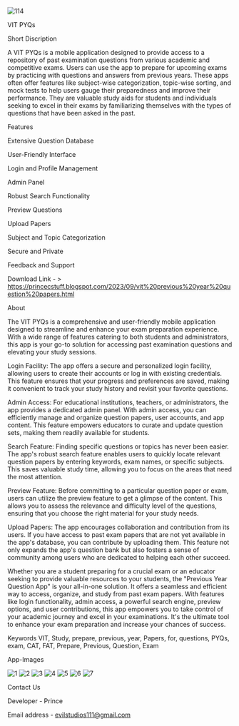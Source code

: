 ![114](https://github.com/PRINCEKUMAR2025/VIT_PYQs/assets/96488489/ad982ef9-f58e-4072-b583-ec3cfc46db1a)

VIT PYQs

Short Discription

A VIT PYQs is a mobile application designed to provide access to a repository of past examination questions from various academic and competitive exams. Users can use the app to prepare for upcoming exams by practicing with questions and answers from previous years. These apps often offer features like subject-wise categorization, topic-wise sorting, and mock tests to help users gauge their preparedness and improve their performance. They are valuable study aids for students and individuals seeking to excel in their exams by familiarizing themselves with the types of questions that have been asked in the past.

Features

Extensive Question Database

User-Friendly Interface

Login and Profile Management

Admin Panel

Robust Search Functionality

Preview Questions

Upload Papers

Subject and Topic Categorization

Secure and Private

Feedback and Support

Download Link - > https://princecstuff.blogspot.com/2023/09/vit%20previous%20year%20question%20papers.html

About

The VIT PYQs is a comprehensive and user-friendly mobile application designed to streamline and enhance your exam preparation experience. With a wide range of features catering to both students and administrators, this app is your go-to solution for accessing past examination questions and elevating your study sessions.

Login Facility: The app offers a secure and personalized login facility, allowing users to create their accounts or log in with existing credentials. This feature ensures that your progress and preferences are saved, making it convenient to track your study history and revisit your favorite questions.

Admin Access: For educational institutions, teachers, or administrators, the app provides a dedicated admin panel. With admin access, you can efficiently manage and organize question papers, user accounts, and app content. This feature empowers educators to curate and update question sets, making them readily available for students.

Search Feature: Finding specific questions or topics has never been easier. The app's robust search feature enables users to quickly locate relevant question papers by entering keywords, exam names, or specific subjects. This saves valuable study time, allowing you to focus on the areas that need the most attention.

Preview Feature: Before committing to a particular question paper or exam, users can utilize the preview feature to get a glimpse of the content. This allows you to assess the relevance and difficulty level of the questions, ensuring that you choose the right material for your study needs.

Upload Papers: The app encourages collaboration and contribution from its users. If you have access to past exam papers that are not yet available in the app's database, you can contribute by uploading them. This feature not only expands the app's question bank but also fosters a sense of community among users who are dedicated to helping each other succeed.

Whether you are a student preparing for a crucial exam or an educator seeking to provide valuable resources to your students, the "Previous Year Question App" is your all-in-one solution. It offers a seamless and efficient way to access, organize, and study from past exam papers. With features like login functionality, admin access, a powerful search engine, preview options, and user contributions, this app empowers you to take control of your academic journey and excel in your examinations. It's the ultimate tool to enhance your exam preparation and increase your chances of success.

Keywords
VIT, Study, prepare, previous, year, Papers, for, questions, PYQs, exam, CAT, FAT, Prepare, Previous, Question, Exam

App-Images


![1](https://github.com/PRINCEKUMAR2025/VIT_PYQs/assets/96488489/f291f18c-5c38-40c6-9fde-2b2a51d3909a)
![2](https://github.com/PRINCEKUMAR2025/VIT_PYQs/assets/96488489/591c187f-1686-48df-9b40-ee9e3d1c0bc9)
![3](https://github.com/PRINCEKUMAR2025/VIT_PYQs/assets/96488489/5e14b28c-2b32-4b98-a808-cadfe7729807)
![4](https://github.com/PRINCEKUMAR2025/VIT_PYQs/assets/96488489/350b487a-5d57-4bb7-b25c-3af2c2b97ce9)
![5](https://github.com/PRINCEKUMAR2025/VIT_PYQs/assets/96488489/03cb2fe7-3df2-42df-87a6-b833ce654fb7)
![6](https://github.com/PRINCEKUMAR2025/VIT_PYQs/assets/96488489/aafdf1fc-9071-47e4-a425-56c660b67d81)
![7](https://github.com/PRINCEKUMAR2025/VIT_PYQs/assets/96488489/15ff8259-6898-4cd6-af44-8f9eb0844fca)

Contact Us

Developer - Prince

Email address - evilstudios111@gmail.com
